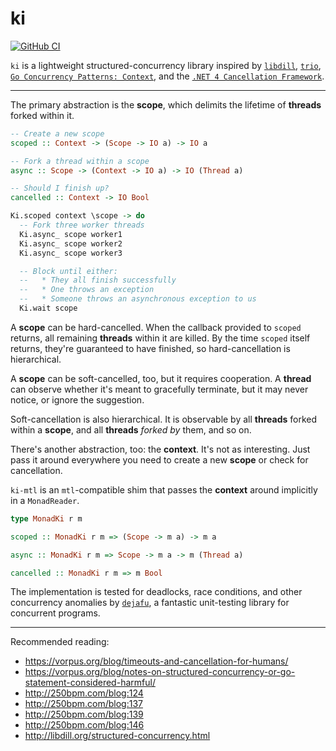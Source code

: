 # ki

[![GitHub CI](https://github.com/mitchellwrosen/ki/workflows/CI/badge.svg)](https://github.com/mitchellwrosen/ki/actions)

`ki` is a lightweight structured-concurrency library inspired by
[`libdill`](http://libdill.org/), [`trio`](https://github.com/python-trio/trio),
[`Go Concurrency Patterns: Context`](https://blog.golang.org/context), and the
[`.NET 4 Cancellation Framework`](https://devblogs.microsoft.com/pfxteam/net-4-cancellation-framework/).

---

The primary abstraction is the **scope**, which delimits the lifetime of
**threads** forked within it.

```haskell
-- Create a new scope
scoped :: Context -> (Scope -> IO a) -> IO a

-- Fork a thread within a scope
async :: Scope -> (Context -> IO a) -> IO (Thread a)

-- Should I finish up?
cancelled :: Context -> IO Bool
```

```haskell
Ki.scoped context \scope -> do
  -- Fork three worker threads
  Ki.async_ scope worker1
  Ki.async_ scope worker2
  Ki.async_ scope worker3

  -- Block until either:
  --   * They all finish successfully
  --   * One throws an exception
  --   * Someone throws an asynchronous exception to us
  Ki.wait scope
```

A **scope** can be hard-cancelled. When the callback provided to `scoped`
returns, all remaining **threads** within it are killed. By the time
`scoped` itself returns, they're guaranteed to have finished, so
hard-cancellation is hierarchical.

A **scope** can be soft-cancelled, too, but it requires cooperation. A
**thread** can observe whether it's meant to gracefully terminate, but it may
never notice, or ignore the suggestion.

Soft-cancellation is also hierarchical. It is observable by all **threads**
forked within a **scope**, and all **threads** _forked by_ them, and so on.

There's another abstraction, too: the **context**. It's not as interesting.
Just pass it around everywhere you need to create a new **scope** or check
for cancellation.

`ki-mtl` is an `mtl`-compatible shim that passes the **context** around
implicitly in a `MonadReader`.

```haskell
type MonadKi r m

scoped :: MonadKi r m => (Scope -> m a) -> m a

async :: MonadKi r m => Scope -> m a -> m (Thread a)

cancelled :: MonadKi r m => m Bool
```

The implementation is tested for deadlocks, race conditions, and other
concurrency anomalies by [`dejafu`](http://hackage.haskell.org/package/dejafu), a
fantastic unit-testing library for concurrent programs.

---

Recommended reading:

  * https://vorpus.org/blog/timeouts-and-cancellation-for-humans/
  * https://vorpus.org/blog/notes-on-structured-concurrency-or-go-statement-considered-harmful/
  * http://250bpm.com/blog:124
  * http://250bpm.com/blog:137
  * http://250bpm.com/blog:139
  * http://250bpm.com/blog:146
  * http://libdill.org/structured-concurrency.html
